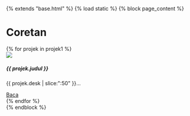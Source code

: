 
{% extends "base.html" %}
{% load static %}
{% block page_content %}
<h1>Coretan</h1>
<div class="row">
    {% for projek in projek1 %}
    <div class="col-md-4">
        <div class="card mb-2">
            <img class="card-img-top" src="{% static projek.gambar %}" />
            <div class="card-body">
                <h5 class="card-title">{{ projek.judul }}</h5>
                <p class="card-text">{{ projek.desk | slice:":50" }}...</p>
                <a href="{% url 'detail' projek.pk %}" class="btn btn-primary">Baca</a>
            </div>
        </div>
    </div>
    {% endfor %}
</div>
{% endblock %}
